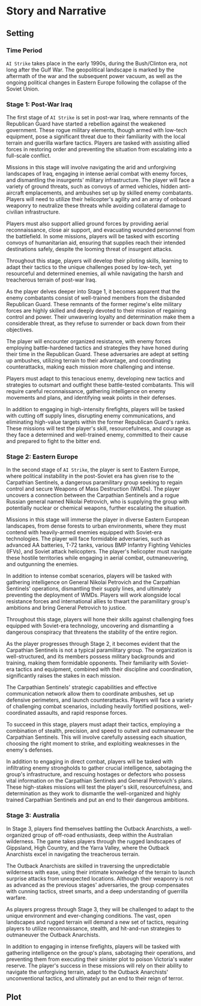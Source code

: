 # Story and Narrative

## Setting

### Time Period

`AI Strike` takes place in the early 1990s, during the Bush/Clinton era, not long after the Gulf War. The geopolitical landscape is marked by the aftermath of the war and the subsequent power vacuum, as well as the ongoing political changes in Eastern Europe following the collapse of the Soviet Union.

### Stage 1: Post-War Iraq

The first stage of `AI Strike` is set in post-war Iraq, where remnants of the Republican Guard have started a rebellion against the weakened government. These rogue military elements, though armed with low-tech equipment, pose a significant threat due to their familiarity with the local terrain and guerilla warfare tactics. Players are tasked with assisting allied forces in restoring order and preventing the situation from escalating into a full-scale conflict.

Missions in this stage will involve navigating the arid and unforgiving landscapes of Iraq, engaging in intense aerial combat with enemy forces, and dismantling the insurgents' military infrastructure. The player will face a variety of ground threats, such as convoys of armed vehicles, hidden anti-aircraft emplacements, and ambushes set up by skilled enemy combatants. Players will need to utilize their helicopter's agility and an array of onboard weaponry to neutralize these threats while avoiding collateral damage to civilian infrastructure.

Players must also support allied ground forces by providing aerial reconnaissance, close air support, and evacuating wounded personnel from the battlefield. In some missions, players will be tasked with escorting convoys of humanitarian aid, ensuring that supplies reach their intended destinations safely, despite the looming threat of insurgent attacks.

Throughout this stage, players will develop their piloting skills, learning to adapt their tactics to the unique challenges posed by low-tech, yet resourceful and determined enemies, all while navigating the harsh and treacherous terrain of post-war Iraq.

As the player delves deeper into Stage 1, it becomes apparent that the enemy combatants consist of well-trained members from the disbanded Republican Guard. These remnants of the former regime's elite military forces are highly skilled and deeply devoted to their mission of regaining control and power. Their unwavering loyalty and determination make them a considerable threat, as they refuse to surrender or back down from their objectives.

The player will encounter organized resistance, with enemy forces employing battle-hardened tactics and strategies they have honed during their time in the Republican Guard. These adversaries are adept at setting up ambushes, utilizing terrain to their advantage, and coordinating counterattacks, making each mission more challenging and intense.

Players must adapt to this tenacious enemy, developing new tactics and strategies to outsmart and outfight these battle-tested combatants. This will require careful reconnaissance, gathering intelligence on enemy movements and plans, and identifying weak points in their defenses.

In addition to engaging in high-intensity firefights, players will be tasked with cutting off supply lines, disrupting enemy communications, and eliminating high-value targets within the former Republican Guard's ranks. These missions will test the player's skill, resourcefulness, and courage as they face a determined and well-trained enemy, committed to their cause and prepared to fight to the bitter end.

### Stage 2: Eastern Europe

In the second stage of `AI Strike`, the player is sent to Eastern Europe, where political instability in the post-Soviet era has given rise to the Carpathian Sentinels, a dangerous paramilitary group seeking to regain control and secure Weapons of Mass Destruction (WMDs). The player uncovers a connection between the Carpathian Sentinels and a rogue Russian general named Nikolai Petrovich, who is supplying the group with potentially nuclear or chemical weapons, further escalating the situation.

Missions in this stage will immerse the player in diverse Eastern European landscapes, from dense forests to urban environments, where they must contend with heavily-armed enemies equipped with Soviet-era technologies. The player will face formidable adversaries, such as advanced AA batteries, T-72 tanks, various BMP Infantry Fighting Vehicles (IFVs), and Soviet attack helicopters. The player's helicopter must navigate these hostile territories while engaging in aerial combat, outmaneuvering, and outgunning the enemies.

In addition to intense combat scenarios, players will be tasked with gathering intelligence on General Nikolai Petrovich and the Carpathian Sentinels' operations, dismantling their supply lines, and ultimately preventing the deployment of WMDs. Players will work alongside local resistance forces and international allies to thwart the paramilitary group's ambitions and bring General Petrovich to justice.

Throughout this stage, players will hone their skills against challenging foes equipped with Soviet-era technology, uncovering and dismantling a dangerous conspiracy that threatens the stability of the entire region.

As the player progresses through Stage 2, it becomes evident that the Carpathian Sentinels is not a typical paramilitary group. The organization is well-structured, and its members possess military backgrounds and training, making them formidable opponents. Their familiarity with Soviet-era tactics and equipment, combined with their discipline and coordination, significantly raises the stakes in each mission.

The Carpathian Sentinels' strategic capabilities and effective communication network allow them to coordinate ambushes, set up defensive perimeters, and launch counterattacks. Players will face a variety of challenging combat scenarios, including heavily fortified positions, well-coordinated assaults, and rapid response forces.

To succeed in this stage, players must adapt their tactics, employing a combination of stealth, precision, and speed to outwit and outmaneuver the Carpathian Sentinels. This will involve carefully assessing each situation, choosing the right moment to strike, and exploiting weaknesses in the enemy's defenses.

In addition to engaging in direct combat, players will be tasked with infiltrating enemy strongholds to gather crucial intelligence, sabotaging the group's infrastructure, and rescuing hostages or defectors who possess vital information on the Carpathian Sentinels and General Petrovich's plans. These high-stakes missions will test the player's skill, resourcefulness, and determination as they work to dismantle the well-organized and highly trained Carpathian Sentinels and put an end to their dangerous ambitions.

### Stage 3: Australia

In Stage 3, players find themselves battling the Outback Anarchists, a well-organized group of off-road enthusiasts, deep within the Australian wilderness. The game takes players through the rugged landscapes of Gippsland, High Country, and the Yarra Valley, where the Outback Anarchists excel in navigating the treacherous terrain.

The Outback Anarchists are skilled in traversing the unpredictable wilderness with ease, using their intimate knowledge of the terrain to launch surprise attacks from unexpected locations. Although their weaponry is not as advanced as the previous stages' adversaries, the group compensates with cunning tactics, street smarts, and a deep understanding of guerrilla warfare.

As players progress through Stage 3, they will be challenged to adapt to the unique environment and ever-changing conditions. The vast, open landscapes and rugged terrain will demand a new set of tactics, requiring players to utilize reconnaissance, stealth, and hit-and-run strategies to outmaneuver the Outback Anarchists.

In addition to engaging in intense firefights, players will be tasked with gathering intelligence on the group's plans, sabotaging their operations, and preventing them from executing their sinister plot to poison Victoria's water reserve. The player's success in these missions will rely on their ability to navigate the unforgiving terrain, adapt to the Outback Anarchists' unconventional tactics, and ultimately put an end to their reign of terror.

## Plot
